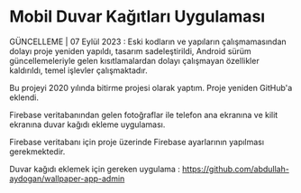 # Mobil Duvar Kağıtları Uygulaması

GÜNCELLEME | 07 Eylül 2023 : Eski kodların ve yapıların çalışmamasından dolayı proje yeniden yapıldı, tasarım sadeleştirildi, Android sürüm güncellemeleriyle gelen kısıtlamalardan dolayı çalışmayan özellikler kaldırıldı, temel işlevler çalışmaktadır.

Bu projeyi 2020 yılında bitirme projesi olarak yaptım. Proje yeniden GitHub'a eklendi.

Firebase veritabanından gelen fotoğraflar ile telefon ana ekranına ve kilit ekranına duvar kağıdı ekleme uygulaması.

Firebase veritabanı için proje üzerinde Firebase ayarlarının yapılması gerekmektedir.

Duvar kağıdı eklemek için gereken uygulama : https://github.com/abdullah-aydogan/wallpaper-app-admin
